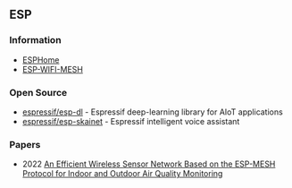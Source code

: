 ## ESP




### Information
- [ESPHome](https://esphome.io/)
- [ESP-WIFI-MESH](https://www.espressif.com/en/products/sdks/esp-wifi-mesh/overview)



### Open Source
- [espressif/esp-dl](https://github.com/espressif/esp-dl) - Espressif deep-learning library for AIoT applications
- [espressif/esp-skainet](https://github.com/espressif/esp-skainet) - Espressif intelligent voice assistant




### Papers
- 2022 [An Efficient Wireless Sensor Network Based on the ESP-MESH Protocol for Indoor and Outdoor Air Quality Monitoring]()
